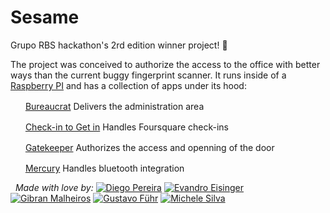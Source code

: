 # Sesame

Grupo RBS hackathon's 2rd edition winner project! :grimacing:

The project was conceived to authorize the access to the office with better ways than the current buggy fingerprint scanner. It runs inside of a [Raspberry PI](http://www.raspberrypi.org/) and has a collection of apps under its hood:

<a href="https://www.meteor.com/" target="_blank"><img src="https://www.meteor.com/favicon.ico" alt="" width="16"></a>&#160;&#160;[Bureaucrat](bureaucrat)
Delivers the administration area

<a href="http://nodejs.org/" target="_blank"><img src="http://nodejs.org/favicon.ico" alt="" width="16"></a>&#160;&#160;[Check-in to Get in](check-in-to-get-in)
Handles Foursquare check-ins

<a href="http://nodejs.org/" target="_blank"><img src="http://nodejs.org/favicon.ico" alt="" width="16"></a>&#160;&#160;[Gatekeeper](gatekeeper)
Authorizes the access and openning of the door

<a href="https://www.python.org/" target="_blank"><img src="https://www.python.org/static/favicon.ico" alt="" width="16"></a>&#160;&#160;[Mercury](mercury)
Handles bluetooth integration

&#160;
*Made with love by:*
[![Diego Pereira](https://avatars0.githubusercontent.com/u/309799?v=2&amp;s=48)](https://github.com/dpereira) [![Evandro Eisinger](https://avatars0.githubusercontent.com/u/1188421?v=2&amp;s=48)](https://github.com/evandroeisinger) [![Gibran Malheiros](https://avatars0.githubusercontent.com/u/819643?v=2&amp;s=48)](https://github.com/gibatronic) [![Gustavo Führ](https://avatars0.githubusercontent.com/u/6292987?v=2&amp;s=48)](https://github.com/gustavofuhr) [![Michele Silva](https://avatars0.githubusercontent.com/u/89602?v=2&amp;s=48)](https://github.com/mchelem)
